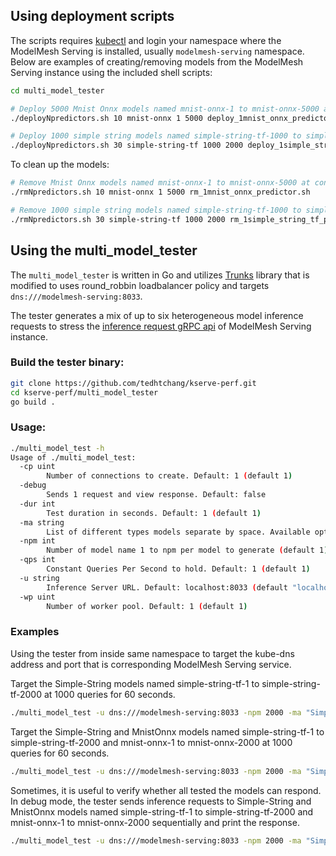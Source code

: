 ## Using deployment scripts
The scripts requires [kubectl](https://kubernetes.io/docs/tasks/tools/#kubectl) and login your namespace where the ModelMesh Serving is installed, usually `modelmesh-serving` namespace. Below are examples of creating/removing models from the ModelMesh Serving instance using the included shell scripts:


```bash
cd multi_model_tester
```
```bash
# Deploy 5000 Mnist Onnx models named mnist-onnx-1 to mnist-onnx-5000 at concurrency of 10
./deployNpredictors.sh 10 mnist-onnx 1 5000 deploy_1mnist_onnx_predictor.sh
```
```bash
# Deploy 1000 simple string models named simple-string-tf-1000 to simple-string-2000 at concurrency of 30
./deployNpredictors.sh 30 simple-string-tf 1000 2000 deploy_1simple_string_tf_predictor.sh
```
To clean up the models:
```bash
# Remove Mnist Onnx models named mnist-onnx-1 to mnist-onnx-5000 at concurrency of 10
./rmNpredictors.sh 10 mnist-onnx 1 5000 rm_1mnist_onnx_predictor.sh
```
```bash
# Remove 1000 simple string models named simple-string-tf-1000 to simple-string-2000 at concurrency of 30
./rmNpredictors.sh 30 simple-string-tf 1000 2000 rm_1simple_string_tf_predictor.sh
```
## Using the multi_model_tester
The `multi_model_tester` is written in Go and utilizes [Trunks](https://github.com/straightdave/trunks.git) library that is modified to uses round_robbin loadbalancer policy and targets `dns:///modelmesh-serving:8033`.

The tester generates a mix of up to six heterogeneous model inference requests to stress the [inference request gRPC api](https://github.com/kserve/kserve/blob/master/docs/predict-api/v2/required_api.md#grpc) of ModelMesh Serving instance.

### Build the tester binary:
```bash
git clone https://github.com/tedhtchang/kserve-perf.git
cd kserve-perf/multi_model_tester
go build .
```

### Usage:
```bash
./multi_model_test -h
Usage of ./multi_model_test:
  -cp uint
    	Number of connections to create. Default: 1 (default 1)
  -debug
    	Sends 1 request and view response. Default: false
  -dur int
    	Test duration in seconds. Default: 1 (default 1)
  -ma string
    	List of different types models separate by space. Available options: SimpleStringTF, MnistSklearn, MushroomXgboost, CifarPytorch, MushroomLightgbm, MnistOnnx
  -npm int
    	Number of model name 1 to npm per model to generate (default 1)
  -qps int
    	Constant Queries Per Second to hold. Default: 1 (default 1)
  -u string
    	Inference Server URL. Default: localhost:8033 (default "localhost:8033")
  -wp uint
    	Number of worker pool. Default: 1 (default 1)
```
### Examples
Using the tester from inside same namespace to target the kube-dns address and port that is corresponding ModelMesh Serving service.

Target the Simple-String models named simple-string-tf-1 to simple-string-tf-2000 at 1000 queries for 60 seconds.
```bash
./multi_model_test -u dns:///modelmesh-serving:8033 -npm 2000 -ma "SimpleStringTF" -qps 1000 -dur 60
```
Target the Simple-String and MnistOnnx models named simple-string-tf-1 to simple-string-tf-2000 and mnist-onnx-1 to mnist-onnx-2000 at 1000 queries for 60 seconds.
```bash
./multi_model_test -u dns:///modelmesh-serving:8033 -npm 2000 -ma "SimpleStringTF MnistOnnx" -qps 1000 -dur 60
```
 Sometimes, it is useful to verify whether all tested the models can respond. In debug mode, the tester sends inference requests to Simple-String and MnistOnnx models named simple-string-tf-1 to simple-string-tf-2000 and mnist-onnx-1 to mnist-onnx-2000 sequentially and print the response.

```bash
./multi_model_test -u dns:///modelmesh-serving:8033 -npm 2000 -ma "SimpleStringTF MnistOnnx" -debug
```
